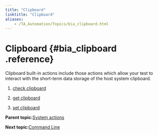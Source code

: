 ```yaml
--- 
title: "Clipboard"
linktitle: "Clipboard"
aliases: 
    - /TA_Automation/Topics/bia_clipboard.html
---
```

# Clipboard {#bia_clipboard .reference}

Clipboard built-in actions include those actions which allow your test to interact with the short-term data storage of the host system clipboard.

1.  [check clipboard](../../TA_Automation/Topics/bia_check_clipboard.html)  

2.  [get clipboard](../../TA_Automation/Topics/bia_get_clipboard.html)  

3.  [set clipboard](../../TA_Automation/Topics/bia_set_clipboard.html)  


**Parent topic:**[System actions](../../TA_Automation/Topics/bia_System.html)

**Next topic:**[Command Line](../../TA_Automation/Topics/bia_Command_line.html)

